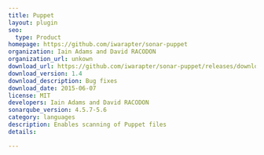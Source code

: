 ```yaml
---
title: Puppet
layout: plugin
seo: 
  type: Product
homepage: https://github.com/iwarapter/sonar-puppet
organization: Iain Adams and David RACODON
organization_url: unkown
download_url: https://github.com/iwarapter/sonar-puppet/releases/download/1.4/sonar-puppet-plugin-1.4.jar
download_version: 1.4
download_description: Bug fixes
download_date: 2015-06-07
license: MIT
developers: Iain Adams and David RACODON
sonarqube_version: 4.5.7-5.6
category: languages
description: Enables scanning of Puppet files
details: 

---
```

